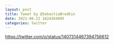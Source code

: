 ```yaml
--- 
layout: post 
title: Tweet by @SebastiaBrodkin 
date: 2021-06-22 1624364895 
categories: twitter 
--- 
```

https://twitter.com/o/status/1407314467394756612